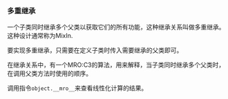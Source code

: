 ### 多重继承

一个子类同时继承多个父类以获取它们的所有功能，这种继承关系叫做多重继承。这种设计通常称为MixIn.

要实现多重继承，只需要在定义子类时传入需要继承的父类即可。

在继承关系中，有一个MRO:C3的算法，用来解释，当子类同时继承多个父类时，在调用父类方法时使用的顺序。

调用指令`object.__mro__`来查看线性化计算的结果。